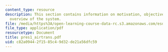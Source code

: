 ```yaml
---
content_type: resource
description: This section contains information on motivation, objective of the project,
  overview of the system.
file: /media/https%3A/open-learning-course-data-rc.s3.amazonaws.com/esd-342-advanced-system-architecture-spring-2006/c82a09442f1585c49d32de21a56dfc59_pres1_airtrans.pdf
file_type: application/pdf
resourcetype: Document
title: pres1_airtrans.pdf
uid: c82a0944-2f15-85c4-9d32-de21a56dfc59
---
```

